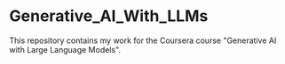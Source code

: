 # Generative_AI_With_LLMs
This repository contains my work for the Coursera course "Generative AI with Large Language Models".
